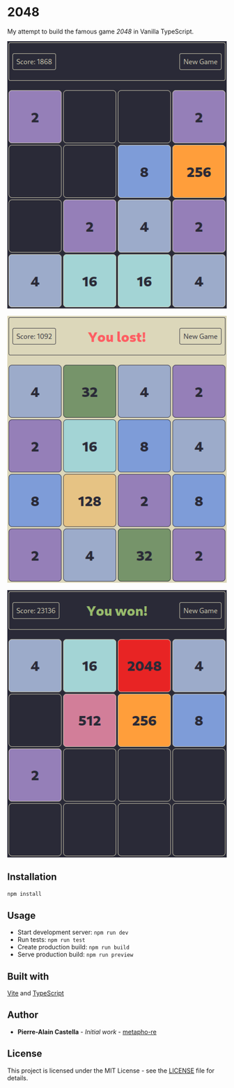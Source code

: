 # 2048

My attempt to build the famous game _2048_ in Vanilla TypeScript.

![01](./assets/01.png)

![02](./assets/02.png)

![03](./assets/03.png)

## Installation

`npm install`

## Usage

- Start development server: `npm run dev`
- Run tests: `npm run test`
- Create production build: `npm run build`
- Serve production build: `npm run preview`

## Built with

[Vite](https://github.com/vitejs/vite/) and [TypeScript](https://github.com/microsoft/TypeScript/)

## Author

- **Pierre-Alain Castella** - _Initial work_ - [metapho-re](https://github.com/metapho-re)

## License

This project is licensed under the MIT License - see the [LICENSE](LICENSE) file for details.

